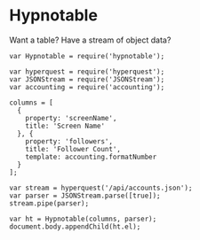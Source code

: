 # Hypnotable #

Want a table? Have a stream of object data?

    var Hypnotable = require('hypnotable');

    var hyperquest = require('hyperquest');
    var JSONStream = require('JSONStream');
    var accounting = require('accounting');

    columns = [
      {
        property: 'screenName',
        title: 'Screen Name'
      }, {
        property: 'followers',
        title: 'Follower Count',
        template: accounting.formatNumber
      }
    ];

    var stream = hyperquest('/api/accounts.json');
    var parser = JSONStream.parse([true]);
    stream.pipe(parser);

    var ht = Hypnotable(columns, parser);
    document.body.appendChild(ht.el);
